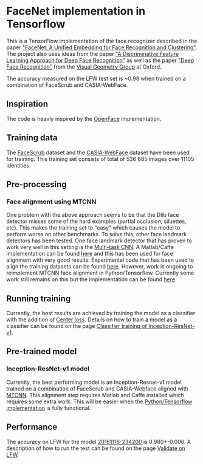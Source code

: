 # FaceNet implementation in Tensorflow
This is a TensorFlow implementation of the face recognizer described in the paper
["FaceNet: A Unified Embedding for Face Recognition and Clustering"](http://arxiv.org/abs/1503.03832). The project also uses ideas from the paper ["A Discriminative Feature Learning Approach for Deep Face Recognition"](http://ydwen.github.io/papers/WenECCV16.pdf) as well as the paper ["Deep Face Recognition"](http://www.robots.ox.ac.uk/~vgg/publications/2015/Parkhi15/parkhi15.pdf) from the [Visual Geometry Group](http://www.robots.ox.ac.uk/~vgg/) at Oxford.

The accuracy measured on the LFW test set is ~0.98 when trained on a combination of FaceScrub and CASIA-WebFace.

## Inspiration
The code is heavly inspired by the [OpenFace](https://github.com/cmusatyalab/openface) implementation.

## Training data
The [FaceScrub](http://vintage.winklerbros.net/facescrub.html) dataset and the [CASIA-WebFace](http://www.cbsr.ia.ac.cn/english/CASIA-WebFace-Database.html) dataset have been used for training. This training set consists of total of 536 685 images over 11105 identities.

## Pre-processing

### Face alignment using MTCNN
One problem with the above approach seems to be that the Dlib face detector misses some of the hard examples (partial occlusion, siluettes, etc). This makes the training set to "easy" which causes the model to perform worse on other benchmarks.
To solve this, other face landmark detectors has been tested. One face landmark detector that has proven to work very well in this setting is the
[Multi-task CNN](https://kpzhang93.github.io/MTCNN_face_detection_alignment/index.html). A Matlab/Caffe implementation can be found [here](https://github.com/kpzhang93/MTCNN_face_detection_alignment) and this has been used for face alignment with very good results. Experimental code that has been used to align the training datasets can be found [here](https://github.com/davidsandberg/facenet/blob/master/tmp/align_dataset.m). However, work is ongoing to reimplement MTCNN face alignment in Python/Tensorflow. Currently some work still remains on this but the implementation can be found [here](https://github.com/davidsandberg/facenet/tree/master/src/align).

## Running training
Currently, the best results are achieved by training the model as a classifier with the addition of [Center loss](http://ydwen.github.io/papers/WenECCV16.pdf). Details on how to train a model as a classifier can be found on the page [Classifier training of Inception-ResNet-v1](https://github.com/davidsandberg/facenet/wiki/Classifier-training-of-inception-resnet-v1).

## Pre-trained model
### Inception-ResNet-v1 model
Currently, the best performing model is an Inception-Resnet-v1 model trained on a combination of FaceScrub and CASIA-Webface aligned with [MTCNN](https://github.com/davidsandberg/facenet/blob/master/tmp/align_dataset.m). This alignment step requires Matlab and Caffe installed which requires some extra work. This will be easier when the [Python/Tensorflow implementation](https://github.com/davidsandberg/facenet/tree/master/src/align) is fully functional.

## Performance
The accuracy on LFW for the model [20161116-234200](https://drive.google.com/file/d/0B5MzpY9kBtDVSTgxX25ZQzNTMGc/view?usp=sharing) is 0.980+-0.006. A description of how to run the test can be found on the page [Validate on LFW](https://github.com/davidsandberg/facenet/wiki/Validate-on-lfw).
